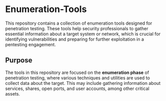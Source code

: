 # Enumeration-Tools

This repository contains a collection of enumeration tools designed for penetration testing. These tools help security professionals to gather essential information about a target system or network, which is crucial for identifying vulnerabilities and preparing for further exploitation in a pentesting engagement.

## Purpose

The tools in this repository are focused on the **enumeration phase** of penetration testing, where various techniques and utilities are used to collect data about the target. This may include gathering information about services, shares, open ports, and user accounts, among other critical assets.

